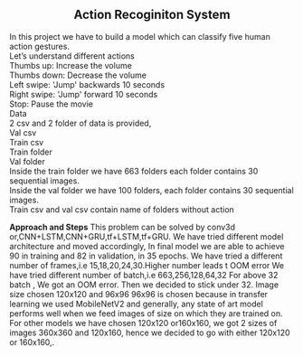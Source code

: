 
<center><h2>Action Recoginiton System</center></h2>
In this project we have to build a model which can classify five human action gestures. <br>
Let’s understand different actions <br>
Thumbs up: Increase the volume <br>
Thumbs down: Decrease the volume <br>
Left swipe: 'Jump' backwards 10 seconds <br>
Right swipe: 'Jump' forward 10 seconds <br>
Stop: Pause the movie<br>
Data<br>
2 csv and 2 folder of data is provided,<br>
Val csv<br>
Train csv<br>
Train folder <br>
Val folder <br>
Inside the train folder we have 663 folders each folder contains 30 sequential images. <br>
Inside the val folder we have 100 folders, each folder contains 30 sequential images.<br>
Train csv and val csv contain name of folders without action<br>

<b>Approach and Steps</b>
This problem can be solved by conv3d or,CNN+LSTM,CNN+GRU,tf+LSTM,tf+GRU.
We have tried different model architecture and moved accordingly, In final model we are
able to achieve 90 in training and 82 in validation, in 35 epochs.
We have tried a different number of frames,i.e 15,18,20,24,30.Higher number leads t
OOM error
We have tried different number of batch,i.e 663,256,128,64,32
For above 32 batch , We got an OOM error. Then we decided to stick under 32.
Image size chosen 120x120 and 96x96
96x96 is chosen because in transfer learning we used MobileNetV2 and generally, any
state of art model performs well when we feed images of size on which they are trained
on.
For other models we have chosen 120x120 or160x160, we got 2 sizes of images
360x360 and 120x160, hence we decided to go with either 120x120 or 160x160,.
 
